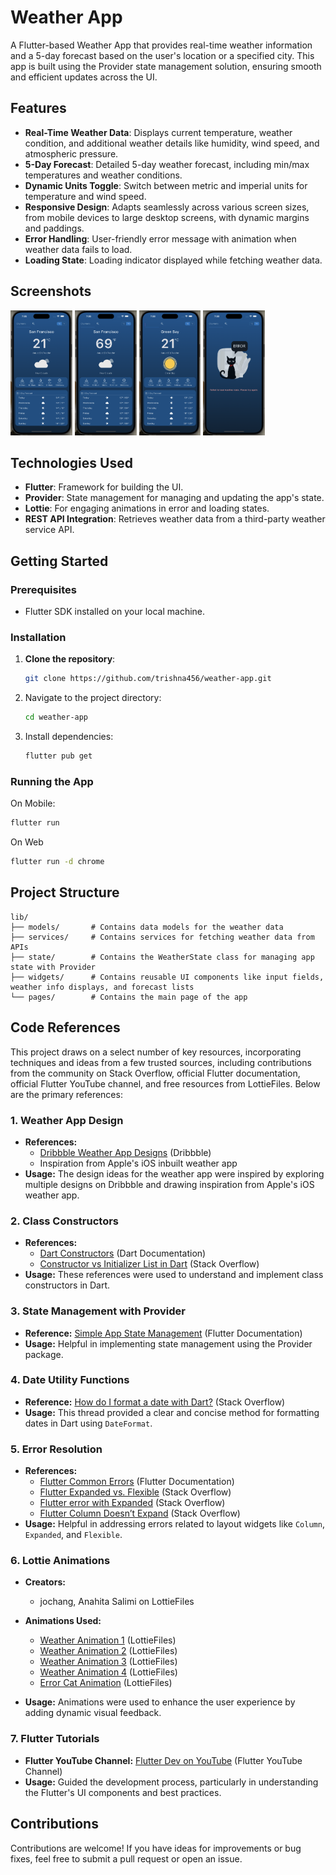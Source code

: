 # Weather App

A Flutter-based Weather App that provides real-time weather information and a 5-day forecast based on the user's location or a specified city. This app is built using the Provider state management solution, ensuring smooth and efficient updates across the UI.

## Features

- **Real-Time Weather Data**: Displays current temperature, weather condition, and additional weather details like humidity, wind speed, and atmospheric pressure.
- **5-Day Forecast**: Detailed 5-day weather forecast, including min/max temperatures and weather conditions.
- **Dynamic Units Toggle**: Switch between metric and imperial units for temperature and wind speed.
- **Responsive Design**: Adapts seamlessly across various screen sizes, from mobile devices to large desktop screens, with dynamic margins and paddings.
- **Error Handling**: User-friendly error message with animation when weather data fails to load.
- **Loading State**: Loading indicator displayed while fetching weather data.

## Screenshots

<img src="assets/screenshots/mobile_ss_1.png" alt="Mobile Screenshot 1" height="200"/>

<img src="assets/screenshots/mobile_ss_2.png" alt="Mobile Screenshot 2" height="200"/>

<img src="assets/screenshots/mobile_ss_3.png" alt="Mobile Screenshot 3" height="200"/>

<img src="assets/screenshots/mobile_ss_4.png" alt="Mobile Screenshot 4" height="200"/>

## Technologies Used

- **Flutter**: Framework for building the UI.
- **Provider**: State management for managing and updating the app's state.
- **Lottie**: For engaging animations in error and loading states.
- **REST API Integration**: Retrieves weather data from a third-party weather service API.

## Getting Started

### Prerequisites

- Flutter SDK installed on your local machine.

### Installation

1. **Clone the repository**:
   ```bash
   git clone https://github.com/trishna456/weather-app.git
   ```

2. Navigate to the project directory:
   ```bash
   cd weather-app
   ```

3. Install dependencies:
   ```bash
   flutter pub get
   ```

### Running the App

On Mobile:
```bash
flutter run
```

On Web
```bash
flutter run -d chrome
```
## Project Structure

```plaintext
lib/
├── models/       # Contains data models for the weather data
├── services/     # Contains services for fetching weather data from APIs
├── state/        # Contains the WeatherState class for managing app state with Provider
├── widgets/      # Contains reusable UI components like input fields, weather info displays, and forecast lists
└── pages/        # Contains the main page of the app
```

## Code References

This project draws on a select number of key resources, incorporating techniques and ideas from a few trusted sources, including contributions from the community on Stack Overflow, official Flutter documentation, official Flutter YouTube channel, and free resources from LottieFiles. Below are the primary references:

### 1.  Weather App Design

- **References:**
  - [Dribbble Weather App Designs](https://dribbble.com/tags/weather-app) (Dribbble)
  - Inspiration from Apple's iOS inbuilt weather app
- **Usage:** The design ideas for the weather app were inspired by exploring multiple designs on Dribbble and drawing inspiration from Apple's iOS weather app.

### 2. Class Constructors

- **References:**
  - [Dart Constructors](https://dart.dev/language/constructors) (Dart Documentation)
  - [Constructor vs Initializer List in Dart](https://stackoverflow.com/questions/52013357/what-is-the-difference-between-constructor-and-initializer-list-in-dart) (Stack Overflow)
- **Usage:** These references were used to understand and implement class constructors in Dart.

### 3. State Management with Provider

- **Reference:** [Simple App State Management](https://docs.flutter.dev/data-and-backend/state-mgmt/simple) (Flutter Documentation)
- **Usage:** Helpful in implementing state management using the Provider package.


### 4. Date Utility Functions

- **Reference:** [How do I format a date with Dart?](https://stackoverflow.com/questions/16126579/how-do-i-format-a-date-with-dart) (Stack Overflow)
- **Usage:** This thread provided a clear and concise method for formatting dates in Dart using `DateFormat`.

### 5. Error Resolution

- **References:**
  - [Flutter Common Errors](https://docs.flutter.dev/testing/common-errors) (Flutter Documentation)
  - [Flutter Expanded vs. Flexible](https://stackoverflow.com/questions/52645944/flutter-expanded-vs-flexible) (Stack Overflow)
  - [Flutter error with Expanded](https://stackoverflow.com/questions/63530292/flutter-error-with-expanded-although-already-wrapped-with-column) (Stack Overflow)
  - [Flutter Column Doesn’t Expand](https://stackoverflow.com/questions/49310461/flutter-column-doesnt-expand) (Stack Overflow)
- **Usage:** Helpful in addressing errors related to layout widgets like `Column`, `Expanded`, and `Flexible`.

### 6. Lottie Animations

- **Creators:**
  - jochang, Anahita Salimi on LottieFiles

- **Animations Used:**
  - [Weather Animation 1](https://app.lottiefiles.com/animation/85be550b-5fa8-4f3b-baf4-e83301b10081?channel=web&source=public-animation&panel=download) (LottieFiles)
  - [Weather Animation 2](https://app.lottiefiles.com/animation/e11b020c-21dd-433c-a1c3-0f9c4d947dc2?channel=web&source=public-animation&panel=download) (LottieFiles)
  - [Weather Animation 3](https://app.lottiefiles.com/animation/f6c326d4-df83-4a81-b4f9-601d43a6fb3a?channel=web&source=public-animation&panel=download) (LottieFiles)
  - [Weather Animation 4](https://app.lottiefiles.com/animation/45316ead-54e7-46e8-9459-ab4cc0e63aac?channel=web&source=public-animation&panel=download) (LottieFiles)
  - [Error Cat Animation](https://app.lottiefiles.com/animation/fcfb6aa6-aef7-4d34-9edd-3afb89301e78?channel=web&source=public-animation&panel=download) (LottieFiles)
- **Usage:** Animations were used to enhance the user experience by adding dynamic visual feedback.

### 7. Flutter Tutorials

- **Flutter YouTube Channel:** [Flutter Dev on YouTube](https://www.youtube.com/@flutterdev) (Flutter YouTube Channel)
- **Usage:** Guided the development process, particularly in understanding the Flutter's UI components and best practices.


## Contributions

Contributions are welcome! If you have ideas for improvements or bug fixes, feel free to submit a pull request or open an issue.


   
   
